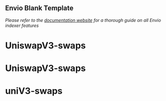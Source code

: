 ## Envio Blank Template

*Please refer to the [documentation website](https://docs.envio.dev) for a thorough guide on all Envio indexer features*
# UniswapV3-swaps
# UniswapV3-swaps
# uniV3-swaps
